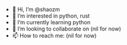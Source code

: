 - 👋 Hi, I’m @shaozm
- 👀 I’m interested in python, rust
- 🌱 I’m currently learning python
- 💞️ I’m looking to collaborate on (nil for now)
- 📫 How to reach me: (nil for now)

<!---
shaozm/shaozm is a ✨ special ✨ repository because its `README.md` (this file) appears on your GitHub profile.
You can click the Preview link to take a look at your changes.
--->
